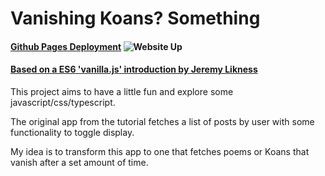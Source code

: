 # Vanishing Koans? Something 

#### [Github Pages Deployment](https://airbr.github.io/vanillajsapp/) ![Website Up](https://img.shields.io/website-up-down-green-red/http/shields.io.svg)


#### [Based on a ES6 'vanilla.js' introduction by Jeremy Likness ](https://dev.to/jeremylikness/vanilla-js-getting-started-1e3j)

This project aims to have a little fun and explore some javascript/css/typescript.

The original app from the tutorial fetches a list of posts by user with some functionality to toggle display. 

My idea is to transform this app to one that fetches poems or Koans that vanish after a set amount of time.

